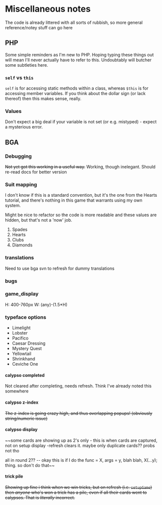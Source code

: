 # Miscellaneous notes

The code is already littered with all sorts of rubbish, so more general reference/notey stuff can go here

## PHP

Some simple reminders as I'm new to PHP. Hoping typing these things out will mean I'll never actually have to refer to this.
Undoubtably will butcher some subtleties here.

### `self` vs `this`

`self` is for accessing static methods within a class, whereas `$this` is for accessing member variables.
If you think about the dollar sign (or lack thereof) then this makes sense, really.

### Values

Don't expect a big deal if your variable is not set (or e.g. mistyped) - expect a mysterious error.

## BGA

### Debugging

~~Not yet got this working in a useful way.~~ Working, though inelegant. Should re-read docs for better version

### Suit mapping

I don't know if this is a standard convention, but it's the one from the Hearts tutorial,
and there's nothing in this game that warrants using my own system.

Might be nice to refactor so the code is more readable and these values are hidden, but that's not a 'now' job.

1. Spades
2. Hearts
3. Clubs
4. Diamonds

### translations

Need to use bga svn to refresh for dummy translations

### bugs

### game_display

H: 400-760px
W: (any)-(1.5*H)

### typeface options

* Limelight
* Lobster
* Pacifico
* Caesar Dressing
* Mystery Quest
* Yellowtail
* Shrinkhand
* Ceviche One

#### calypso completed

Not cleared after completing, needs refresh. Think I've already noted this somewhere

#### calypso z-index

~~The z-index is going crazy high, and thus overlapping popups! (obviously string/numeric issue)~~

#### calypso display

~~some cards are showing up as 2's only - this is when cards are captured, not on setup display -refresh clears it. maybe only duplicate cards?? probs not tho

all in round 2??
    -- okay this is if I do the func = X, args = y, blah blah, X(...y); thing. so don't do that~~


#### trick pile

~~Showing up fine i think when we win tricks, but on refresh (i.e. `setupGame`) then _anyone_ who's won a trick has a pile, even if all their cards went to calypsos. That is _literally_ incorrect.~~
